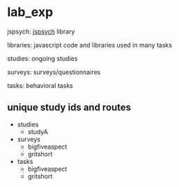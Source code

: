 # lab_exp

jspsych: [jspsych](https://github.com/jspsych/jsPsych/) library

libraries: javascript code and libraries used in many tasks

studies: ongoing studies

surveys: surveys/questionnaires

tasks: behavioral tasks

## unique study ids and routes

- studies
    - studyA
- surveys
    - bigfiveaspect
    - gritshort
- tasks 
    - bigfiveaspect
    - gritshort


